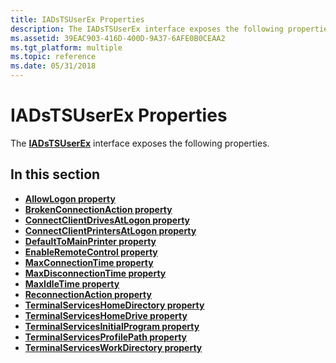 ```yaml
---
title: IADsTSUserEx Properties
description: The IADsTSUserEx interface exposes the following properties.
ms.assetid: 39EAC903-416D-400D-9A37-6AFE0B0CEAA2
ms.tgt_platform: multiple
ms.topic: reference
ms.date: 05/31/2018
---
```


# IADsTSUserEx Properties

The [**IADsTSUserEx**](/windows/desktop/api/Tsuserex/nn-tsuserex-iadstsuserex) interface exposes the following properties.

## In this section

-   [**AllowLogon property**](/windows/desktop/api/Tsuserex/nf-tsuserex-iadstsuserex-get_allowlogon)
-   [**BrokenConnectionAction property**](/windows/desktop/api/Tsuserex/nf-tsuserex-iadstsuserex-get_brokenconnectionaction)
-   [**ConnectClientDrivesAtLogon property**](/windows/desktop/api/Tsuserex/nf-tsuserex-iadstsuserex-get_connectclientdrivesatlogon)
-   [**ConnectClientPrintersAtLogon property**](/windows/desktop/api/Tsuserex/nf-tsuserex-iadstsuserex-get_connectclientprintersatlogon)
-   [**DefaultToMainPrinter property**](/windows/desktop/api/Tsuserex/nf-tsuserex-iadstsuserex-get_defaulttomainprinter)
-   [**EnableRemoteControl property**](/windows/desktop/api/Tsuserex/nf-tsuserex-iadstsuserex-get_enableremotecontrol)
-   [**MaxConnectionTime property**](/windows/desktop/api/Tsuserex/nf-tsuserex-iadstsuserex-get_maxconnectiontime)
-   [**MaxDisconnectionTime property**](/windows/desktop/api/Tsuserex/nf-tsuserex-iadstsuserex-get_maxdisconnectiontime)
-   [**MaxIdleTime property**](/windows/desktop/api/Tsuserex/nf-tsuserex-iadstsuserex-get_maxidletime)
-   [**ReconnectionAction property**](/windows/desktop/api/Tsuserex/nf-tsuserex-iadstsuserex-get_reconnectionaction)
-   [**TerminalServicesHomeDirectory property**](/windows/desktop/api/Tsuserex/nf-tsuserex-iadstsuserex-get_terminalserviceshomedirectory)
-   [**TerminalServicesHomeDrive property**](/windows/desktop/api/Tsuserex/nf-tsuserex-iadstsuserex-get_terminalserviceshomedrive)
-   [**TerminalServicesInitialProgram property**](/windows/desktop/api/Tsuserex/nf-tsuserex-iadstsuserex-get_terminalservicesinitialprogram)
-   [**TerminalServicesProfilePath property**](/windows/desktop/api/Tsuserex/nf-tsuserex-iadstsuserex-get_terminalservicesprofilepath)
-   [**TerminalServicesWorkDirectory property**](/windows/desktop/api/Tsuserex/nf-tsuserex-iadstsuserex-get_terminalservicesworkdirectory)

 

 




